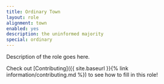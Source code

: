 ```yaml
---
title: Ordinary Town
layout: role
alignment: town
enabled: yes
description: the uninformed majority
special: ordinary
---
```


Description of the role goes here.

Check out [Contributing]({{ site.baseurl }}{% link information/contributing.md %}) to see how to fill in this role!
